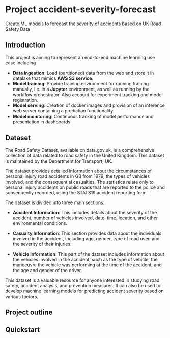 # Project accident-severity-forecast

Create ML models to forecast the severity of accidents based on UK Road Safety Data

## Introduction

This project is aiming to represent an end-to-end machine learning use case including

- **Data ingestion**: Load (partitioned) data from the web and store it in datalake that mimics **AWS S3 service**.
- **Model training**: Provide training environment for running training manually, i.e. in a **Jupyter** environment, as well as running by the workflow orchestrator. Also account for experiment tracking and model registration.
- **Model serving**: Creation of docker images and provision of an inference web server containing a prediction functionality.
- **Model monitoring**: Continuous tracking of model performance and presentation in dashboards.

## Dataset

The Road Safety Dataset, available on data.gov.uk, is a comprehensive collection of data related to road safety in the United Kingdom. This dataset is maintained by the Department for Transport, UK.

The dataset provides detailed information about the circumstances of personal injury road accidents in GB from 1979, the types of vehicles involved, and the consequential casualties. The statistics relate only to personal injury accidents on public roads that are reported to the police and subsequently recorded, using the STATS19 accident reporting form.

The dataset is divided into three main sections:

- **Accident Information**: This includes details about the severity of the accident, number of vehicles involved, date, time, location, and other environmental conditions.

- **Casualty Information**: This section provides data about the individuals involved in the accident, including age, gender, type of road user, and the severity of their injuries.

- **Vehicle Information**: This part of the dataset includes information about the vehicles involved in the accident, such as the type of vehicle, the manoeuvre the vehicle was performing at the time of the accident, and the age and gender of the driver.

This dataset is a valuable resource for anyone interested in studying road safety, accident analysis, and prevention measures. It can also be used to develop machine learning models for predicting accident severity based on various factors.

## Project outline

## Quickstart
